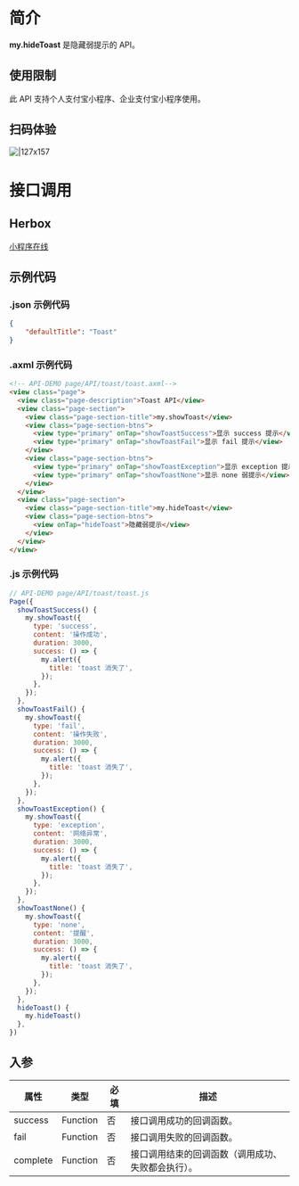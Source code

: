 
# 简介
**my.hideToast** 是隐藏弱提示的 API。

## 使用限制
此 API 支持个人支付宝小程序、企业支付宝小程序使用。

## 扫码体验
![|127x157](https://gw.alipayobjects.com/zos/skylark-tools/public/files/e9f3b3c8c7c3cd7d169955c9facf59fa.jpeg#align=left&display=inline&height=157&margin=%5Bobject%20Object%5D&originHeight=157&originWidth=127&status=done&style=none&width=127)

# 接口调用

## Herbox
[小程序在线](https://herbox-embed.alipay.com/s/doc-toast?theme=light&previewZoom=75&chInfo=openhome-doc) 

## 示例代码

### .json 示例代码
```json
{
    "defaultTitle": "Toast"
}
```

### .axml 示例代码
```html
<!-- API-DEMO page/API/toast/toast.axml-->
<view class="page">
  <view class="page-description">Toast API</view>
  <view class="page-section">
    <view class="page-section-title">my.showToast</view>
    <view class="page-section-btns">
      <view type="primary" onTap="showToastSuccess">显示 success 提示</view>
      <view type="primary" onTap="showToastFail">显示 fail 提示</view>
    </view>
    <view class="page-section-btns">
      <view type="primary" onTap="showToastException">显示 exception 提示</view>
      <view type="primary" onTap="showToastNone">显示 none 弱提示</view>
    </view>
  </view>
  <view class="page-section">
    <view class="page-section-title">my.hideToast</view>
    <view class="page-section-btns">
      <view onTap="hideToast">隐藏弱提示</view>
    </view>
  </view>
</view>
```

### .js 示例代码
```javascript
// API-DEMO page/API/toast/toast.js
Page({
  showToastSuccess() {
    my.showToast({
      type: 'success',
      content: '操作成功',
      duration: 3000,
      success: () => {
        my.alert({
          title: 'toast 消失了',
        });
      },
    });
  },
  showToastFail() {
    my.showToast({
      type: 'fail',
      content: '操作失败',
      duration: 3000,
      success: () => {
        my.alert({
          title: 'toast 消失了',
        });
      },
    });
  },
  showToastException() {
    my.showToast({
      type: 'exception',
      content: '网络异常',
      duration: 3000,
      success: () => {
        my.alert({
          title: 'toast 消失了',
        });
      },
    });
  },
  showToastNone() {
    my.showToast({
      type: 'none',
      content: '提醒',
      duration: 3000,
      success: () => {
        my.alert({
          title: 'toast 消失了',
        });
      },
    });
  },
  hideToast() {
    my.hideToast()
  },
})
```

## 入参
| **属性** | **类型** | **必填** | **描述** |
| --- | --- | --- | --- |
| success | Function | 否 | 接口调用成功的回调函数。 |
| fail | Function | 否 | 接口调用失败的回调函数。 |
| complete | Function | 否 | 接口调用结束的回调函数（调用成功、失败都会执行）。 |

